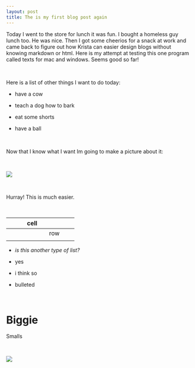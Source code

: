 ```yaml
---
layout: post
title: The is my first blog post again
---
```

Today I went to the store for lunch it was fun. I bought a homeless guy lunch
too. He was nice. Then I got some cheerios for a snack at work and came back to
figure out how Krista can easier design blogs without knowing markdown or html.
Here is my attempt at testing this one program called texts for mac and windows.
Seems good so far!

 

Here is a list of other things I want to do today:

-   have a cow

-   teach a dog how to bark

-   eat some shorts

-   have a ball

 

Now that I know what I want Im going to make a picture about it:

 

![](<../nathanielloveland.github.io/images/blog-images/sfco.png>)

 

Hurray! This is much easier.

 

|   |   |   | cell |   |     |   |   |
|---|---|---|------|---|-----|---|---|
|   |   |   |      |   | row |   |   |
|   |   |   |      |   |     |   |   |

-   *is this another type of list?*

-   yes

-   i think so

-   bulleted

 

Biggie
======

Smalls

 

![](<http://www.covermesongs.com/wp-content/uploads/2014/05/NotoriousBIG.jpg>)

 
